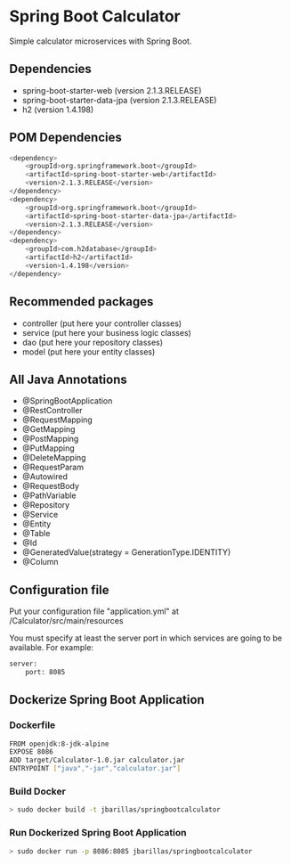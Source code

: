 # Spring Boot Calculator
Simple calculator microservices with Spring Boot.

## Dependencies
- spring-boot-starter-web (version 2.1.3.RELEASE)
- spring-boot-starter-data-jpa (version 2.1.3.RELEASE)
- h2 (version 1.4.198)

## POM Dependencies

```sh
<dependency>
    <groupId>org.springframework.boot</groupId>
    <artifactId>spring-boot-starter-web</artifactId>
    <version>2.1.3.RELEASE</version>
</dependency>
<dependency>
    <groupId>org.springframework.boot</groupId>
    <artifactId>spring-boot-starter-data-jpa</artifactId>
    <version>2.1.3.RELEASE</version>
</dependency>
<dependency>
    <groupId>com.h2database</groupId>
    <artifactId>h2</artifactId>
    <version>1.4.198</version>
</dependency>
```

## Recommended packages
- controller (put here your controller classes)
- service (put here your business logic classes)
- dao (put here your repository classes)
- model (put here your entity classes)

## All Java Annotations
- @SpringBootApplication
- @RestController
- @RequestMapping
- @GetMapping
- @PostMapping
- @PutMapping
- @DeleteMapping
- @RequestParam
- @Autowired
- @RequestBody
- @PathVariable
- @Repository
- @Service
- @Entity
- @Table
- @Id
- @GeneratedValue(strategy = GenerationType.IDENTITY)
- @Column

## Configuration file
Put your configuration file "application.yml" at /Calculator/src/main/resources

You must specify at least the server port in which services are going to be available.  For example:

```sh
server:
    port: 8085
```

## Dockerize Spring Boot Application

### Dockerfile
```sh
FROM openjdk:8-jdk-alpine
EXPOSE 8086
ADD target/Calculator-1.0.jar calculator.jar
ENTRYPOINT ["java","-jar","calculator.jar"]
```

### Build Docker
```sh
> sudo docker build -t jbarillas/springbootcalculator
```

### Run Dockerized Spring Boot Application
```sh
> sudo docker run -p 8086:8085 jbarillas/springbootcalculator
```
